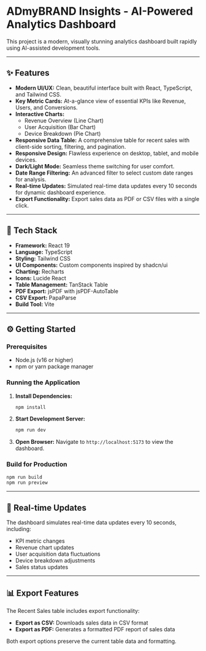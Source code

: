 # ADmyBRAND Insights - AI-Powered Analytics Dashboard

This project is a modern, visually stunning analytics dashboard built rapidly using AI-assisted development tools.

---

## ✨ Features

-   **Modern UI/UX:** Clean, beautiful interface built with React, TypeScript, and Tailwind CSS.
-   **Key Metric Cards:** At-a-glance view of essential KPIs like Revenue, Users, and Conversions.
-   **Interactive Charts:**
    -   Revenue Overview (Line Chart)
    -   User Acquisition (Bar Chart)
    -   Device Breakdown (Pie Chart)
-   **Responsive Data Table:** A comprehensive table for recent sales with client-side sorting, filtering, and pagination.
-   **Responsive Design:** Flawless experience on desktop, tablet, and mobile devices.
-   **Dark/Light Mode:** Seamless theme switching for user comfort.
-   **Date Range Filtering:** An advanced filter to select custom date ranges for analysis.
-   **Real-time Updates:** Simulated real-time data updates every 10 seconds for dynamic dashboard experience.
-   **Export Functionality:** Export sales data as PDF or CSV files with a single click.

---

## 🚀 Tech Stack

-   **Framework:** React 19
-   **Language:** TypeScript
-   **Styling:** Tailwind CSS
-   **UI Components:** Custom components inspired by shadcn/ui
-   **Charting:** Recharts
-   **Icons:** Lucide React
-   **Table Management:** TanStack Table
-   **PDF Export:** jsPDF with jsPDF-AutoTable
-   **CSV Export:** PapaParse
-   **Build Tool:** Vite

---

## ⚙️ Getting Started

### Prerequisites

-   Node.js (v16 or higher)
-   npm or yarn package manager

### Running the Application

1.  **Install Dependencies:**
    ```bash
    npm install
    ```

2.  **Start Development Server:**
    ```bash
    npm run dev
    ```

3.  **Open Browser:** Navigate to `http://localhost:5173` to view the dashboard.

### Build for Production

```bash
npm run build
npm run preview
```

---

## 🔄 Real-time Updates

The dashboard simulates real-time data updates every 10 seconds, including:
- KPI metric changes
- Revenue chart updates
- User acquisition data fluctuations
- Device breakdown adjustments
- Sales status updates

---

## 📊 Export Features

The Recent Sales table includes export functionality:
- **Export as CSV:** Downloads sales data in CSV format
- **Export as PDF:** Generates a formatted PDF report of sales data

Both export options preserve the current table data and formatting.
